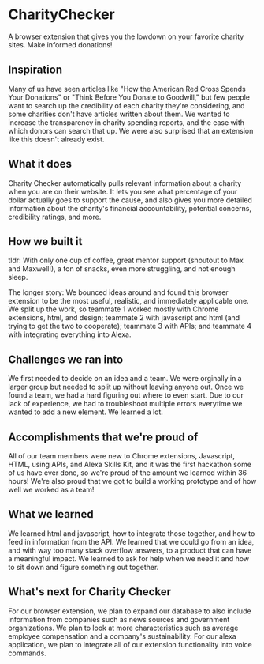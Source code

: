 # CharityChecker
A browser extension that gives you the lowdown on your favorite charity sites. Make informed donations!

## Inspiration
Many of us have seen articles like "How the American Red Cross Spends Your Donations" or "Think Before You Donate to Goodwill," but few people want to search up the credibility of each charity they're considering, and some charities don't have articles written about them. 
We wanted to increase the transparency in charity spending reports, and the ease with which donors can search that up. We were also surprised that an extension like this doesn't already exist. 

## What it does
Charity Checker automatically pulls relevant information about a charity when you are on their website. It lets you see what percentage of your dollar actually goes to support the cause, and also gives you more detailed information about the charity's financial accountability, potential concerns, credibility ratings, and more. 

## How we built it
tldr: With only one cup of coffee, great mentor support (shoutout to Max and Maxwell!), a ton of snacks, even more struggling, and not enough sleep.

The longer story: We bounced ideas around and found this browser extension to be the most useful, realistic, and immediately applicable one. We split up the work, so teammate 1 worked mostly with Chrome extensions, html, and design; teammate 2 with javascript and html (and trying to get the two to cooperate); teammate 3 with APIs; and teammate 4 with integrating everything into Alexa. 

## Challenges we ran into
We first needed to decide on an idea and a team. We were orginally in a larger group but needed to split up without leaving anyone out. Once we found a team, we had a hard figuring out where to even start. Due to our lack of experience, we had to troubleshoot multiple errors everytime we wanted to add a new element. We learned a lot.

## Accomplishments that we're proud of
All of our team members were new to Chrome extensions, Javascript, HTML, using APIs, and Alexa Skills Kit, and it was the first hackathon some of us have ever done, so we're proud of the amount we learned within 36 hours! We're also proud that we got to build a working prototype and of how well we worked as a team!

## What we learned
We learned html and javascript, how to integrate those together, and how to feed in information from the API. We learned that we could go from an idea, and with way too many stack overflow answers, to a product that can have a meaningful impact. We learned to ask for help when we need it and how to sit down and figure something out together. 

## What's next for Charity Checker
For our browser extension, we plan to expand our database to also include information from companies such as news sources and government organizations. We plan to look at more characteristics such as average employee compensation and a company's sustainability. For our alexa application, we plan to integrate all of our extension functionality into voice commands. 
